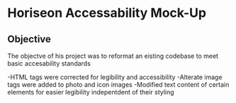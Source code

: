 # Horiseon Accessability Mock-Up

## Objective

The objectve of his project was to reformat an eisting codebase to meet basic accesability standards

-HTML tags were corrected for legibility and accessibility
-Alterate image tags were added to photo and icon images
-Modified text content of certain elements for easier legibility indepentdent of their styling
